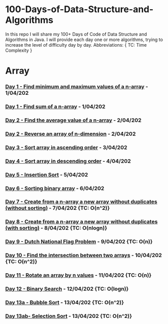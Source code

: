 # 100-Days-of-Data-Structure-and-Algorithms

In this repo I will share my 100+ Days of Code of Data Structure and Algorithms in Java. I will provide each day one or more algorithms, trying to increase the level of difficulty day by day.
Abbreviations: {
      TC: Time Complexity
}
# Array 
### [Day 1 - Find minimum and maximum values of a n-array](https://github.com/gabrieledore/100-Days-of-Data-Structure-and-Algorithms/blob/master/Day1.java) - 1/04/202
### [Day 1 - Find sum of a n-array](https://github.com/gabrieledore/100-Days-of-Data-Structure-and-Algorithms/blob/master/Day2.java) - 1/04/202
### [Day 2 - Find the average value  of a n-array](https://github.com/gabrieledore/100-Days-of-Data-Structure-and-Algorithms/blob/master/Day3.java) - 2/04/202
### [Day 2 - Reverse an array of n-dimension](https://github.com/gabrieledore/100-Days-of-Data-Structure-and-Algorithms/blob/master/Day4.java) - 2/04/202
### [Day 3 - Sort array in ascending order](https://github.com/gabrieledore/100-Days-of-Data-Structure-and-Algorithms/blob/master/Day3a.java) - 3/04/202
### [Day 4 - Sort array in descending order](https://github.com/gabrieledore/100-Days-of-Data-Structure-and-Algorithms/blob/master/Day4a.java) - 4/04/202
### [Day 5 - Insertion Sort](https://github.com/gabrieledore/100-Days-of-Data-Structure-and-Algorithms/blob/master/Day5.java) - 5/04/202
### [Day 6 - Sorting binary array](https://github.com/gabrieledore/100-Days-of-Data-Structure-and-Algorithms/blob/master/Day6.java) - 6/04/202
### [Day 7 - Create from a n-array a new array without duplicates (without sorting)](https://github.com/gabrieledore/100-Days-of-Data-Structure-and-Algorithms/blob/master/Day7.java) - 7/04/202 {TC: O(n^2)}
### [Day 8 - Create from a n-array a new array without duplicates (with sorting)](https://github.com/gabrieledore/100-Days-of-Data-Structure-and-Algorithms/blob/master/Day8.java) - 8/04/202 {TC: O(nlogn)}
### [Day 9 - Dutch National Flag Problem](https://github.com/gabrieledore/100-Days-of-Data-Structure-and-Algorithms/blob/master/Day9.java) - 9/04/202 {TC: O(n)}
### [Day 10 - Find the intersection between two arrays](https://github.com/gabrieledore/100-Days-of-Data-Structure-and-Algorithms/blob/master/Day10.java) - 10/04/202 {TC: O(n^2)}
### [Day 11 - Rotate an array by n values](https://github.com/gabrieledore/100-Days-of-Data-Structure-and-Algorithms/blob/master/Day11.java) - 11/04/202 {TC: O(n)}
### [Day 12 - Binary Search](https://github.com/gabrieledore/100-Days-of-Data-Structure-and-Algorithms/blob/master/Day12.java) - 12/04/202 {TC: O(logn)}
### [Day 13a - Bubble Sort](https://github.com/gabrieledore/100-Days-of-Data-Structure-and-Algorithms/blob/master/Day13a.java) - 13/04/202 {TC: O(n^2)}
### [Day 13ab- Selection Sort](https://github.com/gabrieledore/100-Days-of-Data-Structure-and-Algorithms/blob/master/Day13b.java) - 13/04/202 {TC: O(n^2)}

